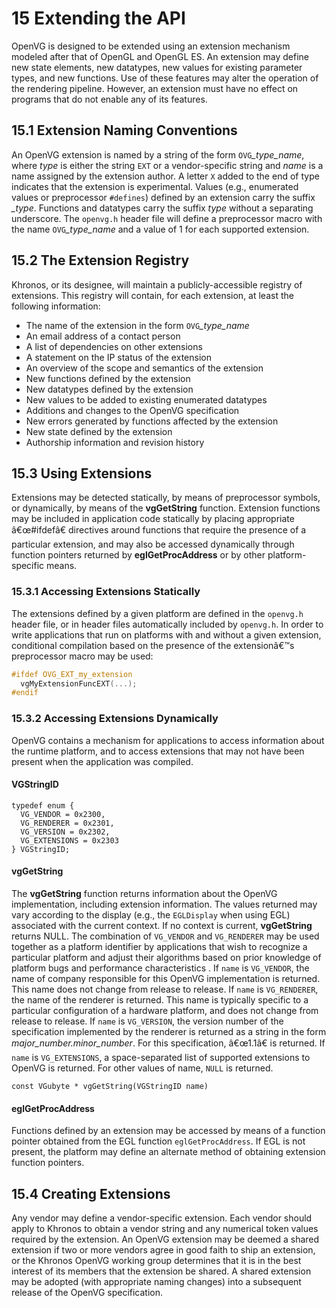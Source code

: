 #  15 Extending the API
OpenVG is designed to be extended using an extension mechanism modeled after that of OpenGL and OpenGL ES. An extension may define new state elements, new datatypes, new values for existing parameter types, and new functions. Use of these features may alter the operation of the rendering pipeline. However, an extension must have no effect on programs that do not enable any of its features.
## 15.1 Extension Naming Conventions
An OpenVG extension is named by a string of the form `OVG`_\_type_name_, where _type_ is either the string `EXT` or a vendor-specific string and _name_ is a name assigned by the extension author. A letter `X` added to the end of type indicates that the extension is experimental.
Values (e.g., enumerated values or preprocessor `#defines`) defined by an extension carry the suffix _\_type_. Functions and datatypes carry the suffix _type_ without a separating underscore.
The `openvg.h` header file will define a preprocessor macro with the name `OVG`_\_type_name_ and a value of 1 for each supported extension.
## 15.2 The Extension Registry
Khronos, or its designee, will maintain a publicly-accessible registry of extensions. This registry will contain, for each extension, at least the following information:
* The name of the extension in the form `OVG`_\_type_name_
* An email address of a contact person
* A list of dependencies on other extensions
* A statement on the IP status of the extension
* An overview of the scope and semantics of the extension
* New functions defined by the extension
* New datatypes defined by the extension
* New values to be added to existing enumerated datatypes
* Additions and changes to the OpenVG specification
* New errors generated by functions affected by the extension
* New state defined by the extension
* Authorship information and revision history

## 15.3 Using Extensions
Extensions may be detected statically, by means of preprocessor symbols, or dynamically, by means of the **vgGetString** function. Extension functions may be included in application code statically by placing appropriate â€œ#ifdefâ€ directives around functions that require the presence of a particular extension, and may also be accessed dynamically through function pointers returned by **eglGetProcAddress** or by other platform-specific means.

### 15.3.1 Accessing Extensions Statically
The extensions defined by a given platform are defined in the `openvg.h` header file, or in header files automatically included by `openvg.h`. In order to write applications that run on platforms with and without a given extension, conditional compilation based on the presence of the extensionâ€™s preprocessor macro may be used:
``````C
#ifdef OVG_EXT_my_extension
  vgMyExtensionFuncEXT(...);
#endif
``````

### 15.3.2 Accessing Extensions Dynamically
OpenVG contains a mechanism for applications to access information about the runtime platform, and to access extensions that may not have been present when the application was compiled.

#### VGStringID
``````
typedef enum {
  VG_VENDOR = 0x2300,
  VG_RENDERER = 0x2301,
  VG_VERSION = 0x2302,
  VG_EXTENSIONS = 0x2303
} VGStringID;
``````

#### vgGetString

The **vgGetString** function returns information about the OpenVG implementation, including extension information. The values returned may vary according to the display (e.g., the `EGLDisplay` when using EGL) associated with the current context. If no context is current, **vgGetString** returns NULL.
The combination of `VG_VENDOR` and `VG_RENDERER` may be used together as a platform identifier by applications that wish to recognize a particular platform and adjust their algorithms based on prior knowledge of platform bugs and performance characteristics .
If `name` is `VG_VENDOR`, the name of company responsible for this OpenVG implementation is returned. This name does not change from release to release.
If `name` is `VG_RENDERER`, the name of the renderer is returned. This name is typically specific to a particular configuration of a hardware platform, and does not change from release to release.
If `name` is `VG_VERSION`, the version number of the specification implemented by the renderer is returned as a string in the form _major_number.minor_number_. For this specification, â€œ1.1â€ is returned.
If `name` is `VG_EXTENSIONS`, a space-separated list of supported extensions to OpenVG is returned.
For other values of name, `NULL` is returned.
``````
const VGubyte * vgGetString(VGStringID name)
``````

#### eglGetProcAddress
Functions defined by an extension may be accessed by means of a function pointer obtained from the EGL function `eglGetProcAddress`. If EGL is not present, the platform may define an alternate method of obtaining extension function pointers.

## 15.4 Creating Extensions
Any vendor may define a vendor-specific extension. Each vendor should apply to Khronos to obtain a vendor string and any numerical token values required by the extension.
An OpenVG extension may be deemed a shared extension if two or more vendors agree in good faith to ship an extension, or the Khronos OpenVG working group determines that it is in the best interest of its members that the extension be shared. A shared extension may be adopted (with appropriate naming changes) into a subsequent release of the OpenVG specification.

